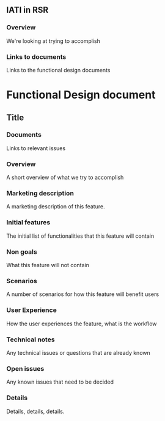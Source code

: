 IATI in RSR
------

### Overview
We're looking at trying to accomplish 

### Links to documents
Links to the functional design documents


# Functional Design document

Title
-------------

### Documents
Links to relevant issues

### Overview
A short overview of what we try to accomplish

### Marketing description
A marketing description of this feature.

### Initial features
The initial list of functionalities that this feature will contain

### Non goals
What this feature will not contain

### Scenarios
A number of scenarios for how this feature will benefit users

### User Experience 
How the user experiences the feature, what is the workflow

### Technical notes
Any technical issues or questions that are already known

### Open issues
Any known issues that need to be decided

### Details
Details, details, details.